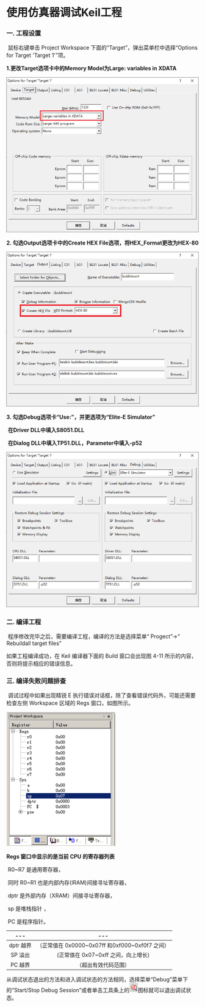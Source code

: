 # 使用仿真器调试Keil工程

### 一. 工程设置

​		鼠标右键单击 Project Workspace 下面的“Target”，弹出菜单栏中选择“Options for Target 'Target 1'”项。

**1.更改Target选项卡中的Memory Model为Large: variables in XDATA**

![Target](Photo\Target.png)



**2. 勾选Output选项卡中的Create HEX File选项，将HEX_Format更改为HEX-80**

![Output](Photo\Output.png)



**3. 勾选Debug选项卡“Use:”，并更选项为“Elite-E Simulator”**

​	**在Driver DLL中填入S8051.DLL**

​	**在Dialog DLL中填入TP51.DLL，Parameter中填入-p52**

![Debug](Photo\Debug.png)



### 二. 编译工程

​		程序修改完毕之后，需要编译工程，编译的方法是选择菜单“ Progect”→“ Rebuildall target files”

如果工程编译成功，在 Keil 编译器下面的 Build 窗口会出现图 4-11 所示的内容，否则将提示相应的错误信息。



### 三. 编译失败问题排查

​		调试过程中如果出现精锐 E 执行错误对话框，除了查看错误代码外，可能还需要检查左侧 Workspace 区域的 Regs 窗口，如图所示。

![Project_Workspace](Photo\Project_Workspace.png)

**Regs 窗口中显示的是当前 CPU 的寄存器列表**

​		R0~R7 是通用寄存器，

​		同时 R0~R1 也是内部内存(IRAM)间接寻址寄存器，

​		dptr 是外部内存（XRAM）间接寻址寄存器，

​		sp 是堆栈指针 ，

​		PC 是程序指针。

|    ---    |                       ---                       |
| :-------: | :---------------------------------------------: |
| dptr 越界 | （正常值在 0x0000~0x07ff 和0xf000~0xf0f7 之间） |
|  SP 溢出  |       (正常值在 0x07~0xff 之间，向上增长)       |
|  PC 越界  |              （超出有效代码范围）               |



​		从调试状态退出的方法和进入调试状态的方法相同，选择菜单“Debug”菜单下的“Start/Stop Debug Session”或者单击工具条上的![StartOrStopDebugSession](Photo\StartOrStopDebugSession.png)图标就可以退出调试状态。